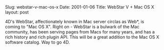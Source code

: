 Slug: webstar-v-mac-os-x
Date: 2001-01-06
Title: WebStar V + Mac OS X
layout: post

4D&#39;s WebStar, affectionately known in Mac server circlas as Web*, is coming to &quot;Mac OS X&quot;. Right on - WebStar is a bulwark of the Mac community, has been serving pages from Macs for many years, and has a rich history and rich plugin API. This will be a great addition to the Mac OS X software catalog. Way to go 4D.
